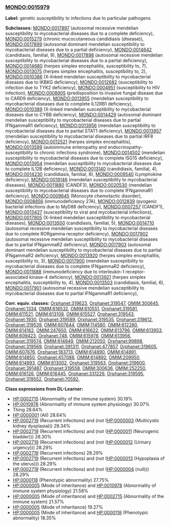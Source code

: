 
### [MONDO:0015979](http://purl.obolibrary.org/obo/MONDO_0015979)
**Label:** genetic susceptibility to infections due to particular pathogens

**Subclasses:** [MONDO:0017897](http://purl.obolibrary.org/obo/MONDO_0017897) (autosomal recessive mendelian susceptibility to mycobacterial diseases due to a complete deficiency), [MONDO:0015279](http://purl.obolibrary.org/obo/MONDO_0015279) (chronic mucocutaneous candidiasis (disease)), [MONDO:0017899](http://purl.obolibrary.org/obo/MONDO_0017899) (autosomal dominant mendelian susceptibility to mycobacterial diseases due to a partial deficiency), [MONDO:0014642](http://purl.obolibrary.org/obo/MONDO_0014642) (candidiasis, familial, 9), [MONDO:0017898](http://purl.obolibrary.org/obo/MONDO_0017898) (autosomal recessive mendelian susceptibility to mycobacterial diseases due to a partial deficiency), [MONDO:0014680](http://purl.obolibrary.org/obo/MONDO_0014680) (herpes simplex encephalitis, susceptibility to, 7), [MONDO:0013075](http://purl.obolibrary.org/obo/MONDO_0013075) (herpes simplex encephalitis, susceptibility to, 2), [MONDO:0010386](http://purl.obolibrary.org/obo/MONDO_0010386) (X-linked mendelian susceptibility to mycobacterial diseases due to IKBKG deficiency), [MONDO:0012682](http://purl.obolibrary.org/obo/MONDO_0012682) (susceptibility to infection due to TYK2 deficiency), [MONDO:0004951](http://purl.obolibrary.org/obo/MONDO_0004951) (susceptibility to HIV infection), [MONDO:0008905](http://purl.obolibrary.org/obo/MONDO_0008905) (predisposition to invasive fungal disease due to CARD9 deficiency), [MONDO:0013955](http://purl.obolibrary.org/obo/MONDO_0013955) (mendelian susceptibility to mycobacterial diseases due to complete IL12RB1 deficiency), [MONDO:0010389](http://purl.obolibrary.org/obo/MONDO_0010389) (X-linked mendelian susceptibility to mycobacterial diseases due to CYBB deficiency), [MONDO:0014429](http://purl.obolibrary.org/obo/MONDO_0014429) (autosomal dominant mendelian susceptibility to mycobacterial diseases due to partial IFNgammaR1 deficiency), [MONDO:0013956](http://purl.obolibrary.org/obo/MONDO_0013956) (mendelian susceptibility to mycobacterial diseases due to partial STAT1 deficiency), [MONDO:0013957](http://purl.obolibrary.org/obo/MONDO_0013957) (mendelian susceptibility to mycobacterial diseases due to partial IRF8 deficiency), [MONDO:0012521](http://purl.obolibrary.org/obo/MONDO_0012521) (herpes simplex encephalitis), [MONDO:0013599](http://purl.obolibrary.org/obo/MONDO_0013599) (autoimmune enteropathy and endocrinopathy-susceptibility to chronic infections syndrome), [MONDO:0014502](http://purl.obolibrary.org/obo/MONDO_0014502) (mendelian susceptibility to mycobacterial diseases due to complete ISG15 deficiency), [MONDO:0013954](http://purl.obolibrary.org/obo/MONDO_0013954) (mendelian susceptibility to mycobacterial diseases due to complete IL12B deficiency), [MONDO:0013140](http://purl.obolibrary.org/obo/MONDO_0013140) (candidiasis, familial, 4), [MONDO:0014230](http://purl.obolibrary.org/obo/MONDO_0014230) (candidiasis, familial, 8), [MONDO:0009540](http://purl.obolibrary.org/obo/MONDO_0009540) (Lymphokine deficiency), [MONDO:0019146](http://purl.obolibrary.org/obo/MONDO_0019146) (mendelian susceptibility to mycobacterial diseases), [MONDO:0011880](http://purl.obolibrary.org/obo/MONDO_0011880) (CANDF3), [MONDO:0020530](http://purl.obolibrary.org/obo/MONDO_0020530) (mendelian susceptibility to mycobacterial diseases due to complete IFNgammaR1 deficiency), [MONDO:0009645](http://purl.obolibrary.org/obo/MONDO_0009645) (Monocyte chemotactic disorder), [MONDO:0008856](http://purl.obolibrary.org/obo/MONDO_0008856) (immunodeficiency 27A), [MONDO:0012839](http://purl.obolibrary.org/obo/MONDO_0012839) (pyogenic bacterial infections due to MyD88 deficiency), [MONDO:0007257](http://purl.obolibrary.org/obo/MONDO_0007257) (CANDF1), [MONDO:0013427](http://purl.obolibrary.org/obo/MONDO_0013427) (susceptibility to viral and mycobacterial infections), [MONDO:0017905](http://purl.obolibrary.org/obo/MONDO_0017905) (X-linked mendelian susceptibility to mycobacterial diseases), [MONDO:0013500](http://purl.obolibrary.org/obo/MONDO_0013500) (candidiasis, familial, 5), [MONDO:0014710](http://purl.obolibrary.org/obo/MONDO_0014710) (autosomal recessive mendelian susceptibility to mycobacterial diseases due to complete RORgamma receptor deficiency), [MONDO:0017902](http://purl.obolibrary.org/obo/MONDO_0017902) (autosomal recessive mendelian susceptibility to mycobacterial diseases due to partial IFNgammaR2 deficiency), [MONDO:0017903](http://purl.obolibrary.org/obo/MONDO_0017903) (autosomal dominant mendelian susceptibility to mycobacterial diseases due to partial IFNgammaR2 deficiency), [MONDO:0013920](http://purl.obolibrary.org/obo/MONDO_0013920) (herpes simplex encephalitis, susceptibility to, 3), [MONDO:0017900](http://purl.obolibrary.org/obo/MONDO_0017900) (mendelian susceptibility to mycobacterial diseases due to complete IFNgammaR2 deficiency), [MONDO:0011888](http://purl.obolibrary.org/obo/MONDO_0011888) (immunodeficiency due to interleukin-1 receptor-associated kinase-4 deficiency), [MONDO:0013921](http://purl.obolibrary.org/obo/MONDO_0013921) (herpes simplex encephalitis, susceptibility to, 4), [MONDO:0013503](http://purl.obolibrary.org/obo/MONDO_0013503) (candidiasis, familial, 6), [MONDO:0017901](http://purl.obolibrary.org/obo/MONDO_0017901) (autosomal recessive mendelian susceptibility to mycobacterial diseases due to partial IFNgammaR1 deficiency), 

**Corr. equiv. classes:** [Orphanet:319623](http://www.orpha.net/ORDO/Orphanet_319623), [Orphanet:319547](http://www.orpha.net/ORDO/Orphanet_319547), [OMIM:300645](http://purl.obolibrary.org/obo/OMIM_300645), [Orphanet:1334](http://www.orpha.net/ORDO/Orphanet_1334), [OMIM:616532](http://purl.obolibrary.org/obo/OMIM_616532), [OMIM:610551](http://purl.obolibrary.org/obo/OMIM_610551), [Orphanet:319581](http://www.orpha.net/ORDO/Orphanet_319581), [OMIM:611521](http://purl.obolibrary.org/obo/OMIM_611521), [OMIM:613108](http://purl.obolibrary.org/obo/OMIM_613108), [OMIM:615527](http://purl.obolibrary.org/obo/OMIM_615527), [Orphanet:319543](http://www.orpha.net/ORDO/Orphanet_319543), [Orphanet:1930](http://www.orpha.net/ORDO/Orphanet_1930), [Orphanet:319589](http://www.orpha.net/ORDO/Orphanet_319589), [Orphanet:319535](http://www.orpha.net/ORDO/Orphanet_319535), [Orphanet:319612](http://www.orpha.net/ORDO/Orphanet_319612), [Orphanet:319539](http://www.orpha.net/ORDO/Orphanet_319539), [OMIM:607644](http://purl.obolibrary.org/obo/OMIM_607644), [OMIM:114580](http://purl.obolibrary.org/obo/OMIM_114580), [OMIM:612260](http://purl.obolibrary.org/obo/OMIM_612260), [OMIM:614162](http://purl.obolibrary.org/obo/OMIM_614162), [OMIM:247650](http://purl.obolibrary.org/obo/OMIM_247650), [OMIM:616622](http://purl.obolibrary.org/obo/OMIM_616622), [OMIM:613796](http://purl.obolibrary.org/obo/OMIM_613796), [OMIM:613953](http://purl.obolibrary.org/obo/OMIM_613953), [OMIM:609423](http://purl.obolibrary.org/obo/OMIM_609423), [Orphanet:748](http://www.orpha.net/ORDO/Orphanet_748), [OMIM:615978](http://purl.obolibrary.org/obo/OMIM_615978), [OMIM:613956](http://purl.obolibrary.org/obo/OMIM_613956), [Orphanet:319574](http://www.orpha.net/ORDO/Orphanet_319574), [OMIM:614849](http://purl.obolibrary.org/obo/OMIM_614849), [OMIM:212050](http://purl.obolibrary.org/obo/OMIM_212050), [Orphanet:99898](http://www.orpha.net/ORDO/Orphanet_99898), [Orphanet:319569](http://www.orpha.net/ORDO/Orphanet_319569), [Orphanet:391311](http://www.orpha.net/ORDO/Orphanet_391311), [Orphanet:477857](http://www.orpha.net/ORDO/Orphanet_477857), [Orphanet:319605](http://www.orpha.net/ORDO/Orphanet_319605), [OMIM:607676](http://purl.obolibrary.org/obo/OMIM_607676), [Orphanet:183713](http://www.orpha.net/ORDO/Orphanet_183713), [OMIM:614890](http://purl.obolibrary.org/obo/OMIM_614890), [OMIM:614891](http://purl.obolibrary.org/obo/OMIM_614891), [OMIM:614850](http://purl.obolibrary.org/obo/OMIM_614850), [Orphanet:457088](http://www.orpha.net/ORDO/Orphanet_457088), [OMIM:614892](http://purl.obolibrary.org/obo/OMIM_614892), [OMIM:209950](http://purl.obolibrary.org/obo/OMIM_209950), [OMIM:614893](http://purl.obolibrary.org/obo/OMIM_614893), [OMIM:613002](http://purl.obolibrary.org/obo/OMIM_613002), [Orphanet:319563](http://www.orpha.net/ORDO/Orphanet_319563), [Orphanet:319600](http://www.orpha.net/ORDO/Orphanet_319600), [Orphanet:391487](http://www.orpha.net/ORDO/Orphanet_391487), [Orphanet:319558](http://www.orpha.net/ORDO/Orphanet_319558), [OMIM:300636](http://purl.obolibrary.org/obo/OMIM_300636), [OMIM:252250](http://purl.obolibrary.org/obo/OMIM_252250), [OMIM:616126](http://purl.obolibrary.org/obo/OMIM_616126), [OMIM:616445](http://purl.obolibrary.org/obo/OMIM_616445), [Orphanet:331226](http://www.orpha.net/ORDO/Orphanet_331226), [Orphanet:319595](http://www.orpha.net/ORDO/Orphanet_319595), [Orphanet:319552](http://www.orpha.net/ORDO/Orphanet_319552), [Orphanet:70592](http://www.orpha.net/ORDO/Orphanet_70592), 

**Class expressions from DL-Learner:**

- [HP:0002715](http://purl.obolibrary.org/obo/HP_0002715) (Abnormality of the immune system) 30.19%
- [HP:0010978](http://purl.obolibrary.org/obo/HP_0010978) (Abnormality of immune system physiology) 30.07%
- Thing 28.64%
- [HP:0000001](http://purl.obolibrary.org/obo/HP_0000001) (All) 28.64%
- [HP:0002719](http://purl.obolibrary.org/obo/HP_0002719) (Recurrent infections) and (not ([HP:0000003](http://purl.obolibrary.org/obo/HP_0000003) (Multicystic kidney dysplasia))) 28.34%
- [HP:0002719](http://purl.obolibrary.org/obo/HP_0002719) (Recurrent infections) and (not ([HP:0000011](http://purl.obolibrary.org/obo/HP_0000011) (Neurogenic bladder))) 28.30%
- [HP:0002719](http://purl.obolibrary.org/obo/HP_0002719) (Recurrent infections) and (not ([HP:0000012](http://purl.obolibrary.org/obo/HP_0000012) (Urinary urgency))) 28.29%
- [HP:0002719](http://purl.obolibrary.org/obo/HP_0002719) (Recurrent infections) 28.29%
- [HP:0002719](http://purl.obolibrary.org/obo/HP_0002719) (Recurrent infections) and (not ([HP:0000013](http://purl.obolibrary.org/obo/HP_0000013) (Hypoplasia of the uterus))) 28.29%
- [HP:0002719](http://purl.obolibrary.org/obo/HP_0002719) (Recurrent infections) and (not ([HP:0000004](http://purl.obolibrary.org/obo/HP_0000004) (null))) 28.29%
- [HP:0000118](http://purl.obolibrary.org/obo/HP_0000118) (Phenotypic abnormality) 27.75%
- [HP:0000005](http://purl.obolibrary.org/obo/HP_0000005) (Mode of inheritance) and [HP:0010978](http://purl.obolibrary.org/obo/HP_0010978) (Abnormality of immune system physiology) 21.58%
- [HP:0000005](http://purl.obolibrary.org/obo/HP_0000005) (Mode of inheritance) and [HP:0002715](http://purl.obolibrary.org/obo/HP_0002715) (Abnormality of the immune system) 21.57%
- [HP:0000005](http://purl.obolibrary.org/obo/HP_0000005) (Mode of inheritance) 19.27%
- [HP:0000005](http://purl.obolibrary.org/obo/HP_0000005) (Mode of inheritance) and [HP:0000118](http://purl.obolibrary.org/obo/HP_0000118) (Phenotypic abnormality) 18.35%


